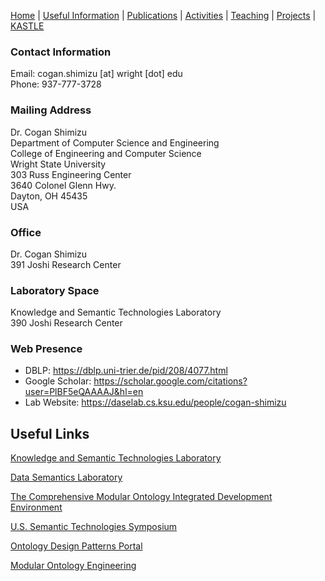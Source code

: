 [Home](index.md) | [Useful Information](links.md) | [Publications](publications.md) | [Activities](activities.md) | [Teaching](teaching.md) | [Projects](funding.md) | [KASTLE](https://cogan-shimizu.github.io/kastle)

### Contact Information
Email: cogan.shimizu [at] wright [dot] edu\
Phone: 937-777-3728

### Mailing Address
Dr. Cogan Shimizu\
Department of Computer Science and Engineering\
College of Engineering and Computer Science\
Wright State University\
303 Russ Engineering Center\
3640 Colonel Glenn Hwy.\
Dayton, OH 45435\
USA

### Office
Dr. Cogan Shimizu\
391 Joshi Research Center

### Laboratory Space
Knowledge and Semantic Technologies Laboratory\
390 Joshi Research Center

### Web Presence
* DBLP: <https://dblp.uni-trier.de/pid/208/4077.html>
* Google Scholar: <https://scholar.google.com/citations?user=PlBF5eQAAAAJ&hl=en>
* Lab Website: <https://daselab.cs.ksu.edu/people/cogan-shimizu>

## Useful Links
[Knowledge and Semantic Technologies Laboratory](https://cogan-shimizu.github.io/kastle)

[Data Semantics Laboratory](http://daselab.org/)

[The Comprehensive Modular Ontology Integrated Development Environment](https://comodide.com/)

[U.S. Semantic Technologies Symposium](https://us2ts.org/)

[Ontology Design Patterns Portal](http://ontologydesignpatterns.org/)

[Modular Ontology Engineering](https://daselab.cs.ksu.edu/content/modular-ontology-engineering-portal)

